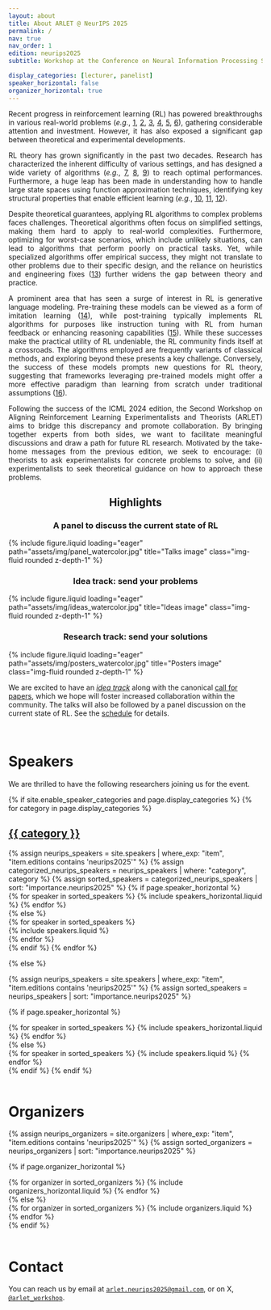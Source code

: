 ```yaml
---
layout: about
title: About ARLET @ NeurIPS 2025
permalink: /
nav: true
nav_order: 1
edition: neurips2025
subtitle: Workshop at the Conference on Neural Information Processing Systems, <a href="https://neurips.cc">date to be defined</a>. San Diego, California.

display_categories: [lecturer, panelist]
speaker_horizontal: false
organizer_horizontal: true
---
```


<div style="text-align: justify">
Recent progress in reinforcement learning (RL) has powered breakthroughs in various real-world problems (<i>e.g.</i>, <a href="https://www.nature.com/articles/nature16961">1</a>, <a href="https://ieeexplore.ieee.org/document/8103164">2</a>, <a href="https://dl.acm.org/doi/abs/10.1145/3543846">3</a>, <a href="https://www.nature.com/articles/s41586-022-05172-4">4</a>, <a href="https://www.nature.com/articles/s41586-023-06004-9">5</a>, <a href="https://arxiv.org/abs/2102.11492">6</a>), gathering considerable attention and investment. However, it has also exposed a significant gap between theoretical and experimental developments. <br>
<p></p>
RL theory has grown significantly in the past two decades. Research has characterized the inherent difficulty of various settings, and has designed a wide variety of algorithms (<i>e.g.</i>, <a href="https://arxiv.org/abs/1807.03765">7</a>, <a href="https://arxiv.org/abs/2005.06392">8</a>, <a href="https://ieeexplore.ieee.org/document/9435807">9</a>) to reach optimal performances. Furthermore, a huge leap has been made in understanding how to handle large state spaces using function approximation techniques, identifying key structural properties that enable efficient learning (<i>e.g.</i>, <a href="https://arxiv.org/abs/1907.05388">10</a>, <a href="https://arxiv.org/abs/1910.03016">11</a>, <a href="https://arxiv.org/abs/2310.07811">12</a>). <br>
<p></p>
Despite theoretical guarantees, applying RL algorithms to complex problems faces challenges. Theoretical algorithms often focus on simplified settings, making them hard to apply to real-world complexities. Furthermore, optimizing for worst-case scenarios, which include unlikely situations, can lead to algorithms that perform poorly on practical tasks. Yet, while specialized algorithms offer empirical success, they might not translate to other problems due to their specific design, and the reliance on heuristics and engineering fixes (<a href="https://iclr-blog-track.github.io/2022/03/25/ppo-implementation-details/">13</a>) further widens the gap between theory and practice. <br>
<p></p>
A prominent area that has seen a surge of interest in RL is generative language modeling. Pre-training these models can be viewed as a form of imitation learning (<a href="https://arxiv.org/abs/2407.15007">14</a>), while post-training typically implements RL algorithms for purposes like instruction tuning with RL from human feedback or enhancing reasoning capabilities (<a href="https://arxiv.org/abs/2405.04483">15</a>). While these successes make the practical utility of RL undeniable, the RL community finds itself at a crossroads. The algorithms employed are frequently variants of classical methods, and exploring beyond these presents a key challenge. Conversely, the success of these models prompts new questions for RL theory, suggesting that frameworks leveraging pre-trained models might offer a more effective paradigm than learning from scratch under traditional assumptions (<a href="https://arxiv.org/abs/2503.07453">16</a>).<br>
<p></p>
Following the success of the ICML 2024 edition, the Second Workshop on Aligning Reinforcement Learning Experimentalists and Theorists (ARLET) aims to bridge this discrepancy and promote collaboration. By bringing together experts from both sides, we want to facilitate meaningful discussions and draw a path for future RL research. Motivated by the take-home messages from the previous edition, we seek to encourage: (i) theorists to ask experimentalists for concrete problems to solve, and (ii) experimentalists to seek theoretical guidance on how to approach these problems.
</div>

<h2 style="text-align:center;">Highlights</h2>
<div class="row">
<div class="col-sm mt-3 mt-md-0">
<h3 style="text-align:center;">A panel to discuss the current state of RL</h3>
{% include figure.liquid loading="eager" path="assets/img/panel_watercolor.jpg" title="Talks image" class="img-fluid rounded z-depth-1" %}
</div>
<div class="col-sm mt-3 mt-md-0">
<h3 style="text-align:center;">Idea track: send your problems</h3>
{% include figure.liquid loading="eager" path="assets/img/ideas_watercolor.jpg" title="Ideas image" class="img-fluid rounded z-depth-1" %}
</div>
<div class="col-sm mt-3 mt-md-0">
<h3 style="text-align:center;">Research track: send your solutions</h3>
{% include figure.liquid loading="eager" path="assets/img/posters_watercolor.jpg" title="Posters image" class="img-fluid rounded z-depth-1" %}
</div>
</div>

We are excited to have an <em><a href="/neurips2025/cfi">idea track</a></em> along with the canonical <a href="/neurips2025/cfp">call for papers</a>, which we hope will foster increased collaboration within the community. The talks will also be followed by a panel discussion on the current state of RL. See the <a href="/neurips2025/schedule">schedule</a> for details.

<!-- Speakers -->
<br>
<h1><b>Speakers</b></h1>

We are thrilled to have the following researchers joining us for the event.

<div class="speakers">
{% if site.enable_speaker_categories and page.display_categories %}
  <!-- Display categorized speakers -->
  {% for category in page.display_categories %}
  <a id="{{ category }}" href=".#{{ category }}">
    <h2 class="category">{{ category }}</h2>
  </a>
  {% assign neurips_speakers = site.speakers | where_exp: "item", "item.editions contains 'neurips2025'" %}
  {% assign categorized_neurips_speakers = neurips_speakers | where: "category", category %}
  {% assign sorted_speakers = categorized_neurips_speakers | sort: "importance.neurips2025" %}
  <!-- Generate cards for each speaker -->
  {% if page.speaker_horizontal %}
  <div class="container">
    <div class="row row-cols-2">
    {% for speaker in sorted_speakers %}
      {% include speakers_horizontal.liquid %}
    {% endfor %}
    </div>
  </div>
  {% else %}
  <div class="d-flex justify-content-between">
    {% for speaker in sorted_speakers %}
      <div class="p-2">{% include speakers.liquid %}</div>
    {% endfor %}
  </div>
  {% endif %}
  {% endfor %}

{% else %}

<!-- Display speakers without categories -->

{% assign neurips_speakers = site.speakers | where_exp: "item", "item.editions contains 'neurips2025'" %}
{% assign sorted_speakers = neurips_speakers | sort: "importance.neurips2025" %}

  <!-- Generate cards for each speaker -->

{% if page.speaker_horizontal %}

  <div class="container">
    <div class="row row-cols-2">
    {% for speaker in sorted_speakers %}
      {% include speakers_horizontal.liquid %}
    {% endfor %}
    </div>
  </div>
  {% else %}
  <div class="grid">
    {% for speaker in sorted_speakers %}
      {% include speakers.liquid %}
    {% endfor %}
  </div>
  {% endif %}
{% endif %}
</div>

<br>
<!-- Organizers -->
<h1><b>Organizers</b></h1>
<p> </p>
<div class="organizers">
{% assign neurips_organizers = site.organizers | where_exp: "item", "item.editions contains 'neurips2025'" %}
{% assign sorted_organizers = neurips_organizers | sort: "importance.neurips2025" %}

<!-- Generate cards for each organizer -->
{% if page.organizer_horizontal %}
  <div class="container">
    <div class="row row-cols-2">
    {% for organizer in sorted_organizers %}
      {% include organizers_horizontal.liquid %}
    {% endfor %}
    </div>
  </div>
{% else %}
  <div class="grid">
    {% for organizer in sorted_organizers %}
      {% include organizers.liquid %}
    {% endfor %}
  </div>
{% endif %}
</div>

<br>
<h1><b>Contact</b></h1>

You can reach us by email at [``arlet.neurips2025@gmail.com``](mailto:arlet.neurips2025@gmail.com), or on X, [``@arlet_workshop``](https://x.com/arlet_workshop).